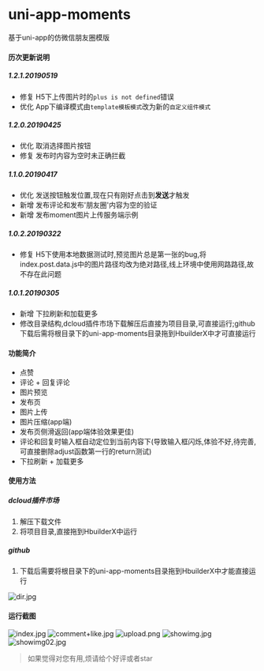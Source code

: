 # uni-app-moments
基于uni-app的仿微信朋友圈模版

#### 历次更新说明

##### 1.2.1.20190519
* 修复 H5下上传图片时的`plus is not defined`错误
* 优化 App下编译模式由`template模板模式`改为新的`自定义组件模式`

##### 1.2.0.20190425
* 优化 取消选择图片按钮
* 修复 发布时内容为空时未正确拦截

##### 1.1.0.20190417
* 优化 发送按钮触发位置,现在只有刚好点击到**发送**才触发
* 新增 发布评论和发布'朋友圈'内容为空的验证
* 新增 发布moment图片上传服务端示例

##### 1.0.2.20190322
* 修复 H5下使用本地数据测试时,预览图片总是第一张的bug,将index.post.data.js中的图片路径均改为绝对路径,线上环境中使用网路路径,故不存在此问题

##### 1.0.1.20190305
* 新增 下拉刷新和加载更多
* 修改目录结构,dcloud插件市场下载解压后直接为项目目录,可直接运行;github下载后需将根目录下的uni-app-moments目录拖到HbuilderX中才可直接运行

#### 功能简介

* 点赞
* 评论 + 回复评论
* 图片预览
* 发布页
* 图片上传
* 图片压缩(app端)
* 发布页侧滑返回(app端体验效果更佳)
* 评论和回复时输入框自动定位到当前内容下(导致输入框闪烁,体验不好,待完善,可直接删除adjust函数第一行的return测试)
* 下拉刷新 + 加载更多

#### 使用方法

##### dcloud插件市场
1. 解压下载文件
2. 将项目目录,直接拖到HbuilderX中运行

##### github
1. 下载后需要将根目录下的uni-app-moments目录拖到HbuilderX中才能直接运行

![dir.jpg](https://upload-images.jianshu.io/upload_images/14618365-1b54255c3ec7b157.jpg?imageMogr2/auto-orient/strip%7CimageView2/2/w/1240)

#### 运行截图

![index.jpg](https://upload-images.jianshu.io/upload_images/14618365-379e1915cae8ec46.jpg?imageMogr2/auto-orient/strip%7CimageView2/2/w/290) 
![comment+like.jpg](https://upload-images.jianshu.io/upload_images/14618365-cdc9299f7697c836.jpg?imageMogr2/auto-orient/strip%7CimageView2/2/w/290)
![upload.png](https://upload-images.jianshu.io/upload_images/14618365-fef776173d49f68d.png?imageMogr2/auto-orient/strip%7CimageView2/2/w/290) 
![showimg.jpg](https://upload-images.jianshu.io/upload_images/14618365-ce9298ae26e24851.jpg?imageMogr2/auto-orient/strip%7CimageView2/2/w/290)
![showimg02.jpg](https://upload-images.jianshu.io/upload_images/14618365-dd57f7f53446164a.jpg?imageMogr2/auto-orient/strip%7CimageView2/2/w/290)



>如果觉得对您有用,烦请给个好评或者star
